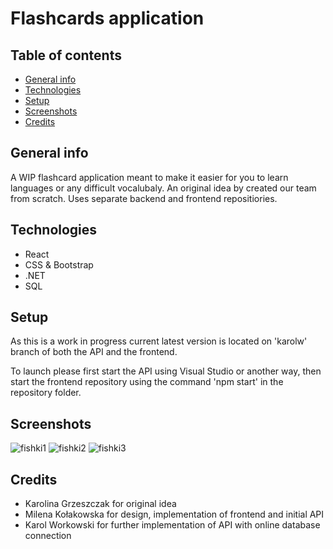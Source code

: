 # Flashcards application
## Table of contents
* [General info](#general-info)
* [Technologies](#technologies)
* [Setup](#setup)
* [Screenshots](#screenshots)
* [Credits](#credits)

## General info
A WIP flashcard application meant to make it easier for you to learn languages or any difficult vocalubaly. An original idea by created our team from scratch. Uses separate backend and frontend repositiories.

## Technologies
* React
* CSS & Bootstrap
* .NET
* SQL

## Setup
As this is a work in progress current latest version is located on 'karolw' branch of both the API and the frontend. 

To launch please first start the API using Visual Studio or another way, then start the frontend repository using the command 'npm start' in the repository folder.

## Screenshots

![fishki1](https://github.com/precisepangolin/Flashcards/assets/61357898/986a8166-f022-451a-b2a2-79c247b7e2a8)
![fishki2](https://github.com/precisepangolin/Flashcards/assets/61357898/f0b45830-5df6-4908-b480-0e77f5f2a389)
![fishki3](https://github.com/precisepangolin/Flashcards/assets/61357898/8d88867f-7389-4f03-8212-a36d1ecd06cc)


## Credits
* Karolina Grzeszczak for original idea
* Milena Kołakowska for design, implementation of frontend and initial API
* Karol Workowski for further implementation of API with online database connection


